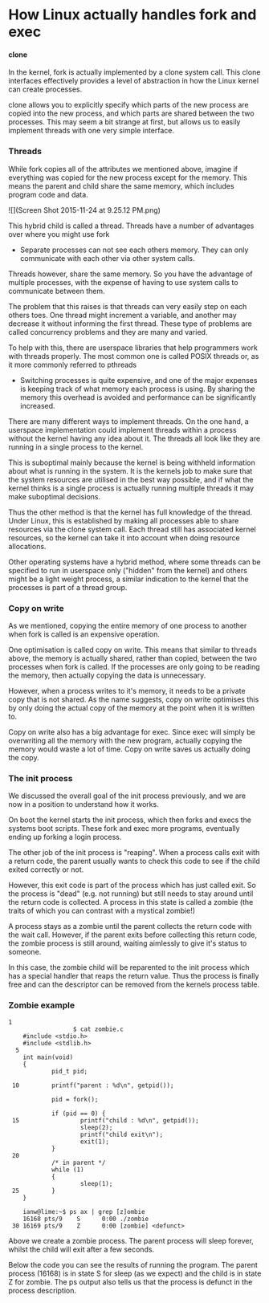 # How Linux actually handles fork and exec

#### clone

In the kernel, fork is actually implemented by a clone system call. This clone interfaces effectively provides a level of abstraction in how the Linux kernel can create processes.

clone allows you to explicitly specify which parts of the new process are copied into the new process, and which parts are shared between the two processes. This may seem a bit strange at first, but allows us to easily implement threads with one very simple interface.

### Threads

While fork copies all of the attributes we mentioned above, imagine if everything was copied for the new process except for the memory. This means the parent and child share the same memory, which includes program code and data.

![](Screen Shot 2015-11-24 at 9.25.12 PM.png)

This hybrid child is called a thread. Threads have a number of advantages over where you might use fork

* Separate processes can not see each others memory. They can only communicate with each other via other system calls.

 Threads however, share the same memory. So you have the advantage of multiple processes, with the expense of having to use system calls to communicate between them. 

 The problem that this raises is that threads can very easily step on each others toes. One thread might increment a variable, and another may decrease it without informing the first thread. These type of problems are called concurrency problems and they are many and varied.

 To help with this, there are userspace libraries that help programmers work with threads properly. The most common one is called POSIX threads or, as it more commonly referred to pthreads

* Switching processes is quite expensive, and one of the major expenses is keeping track of what memory each process is using. By sharing the memory this overhead is avoided and performance can be significantly increased.

There are many different ways to implement threads. On the one hand, a userspace implementation could implement threads within a process without the kernel having any idea about it. The threads all look like they are running in a single process to the kernel.

This is suboptimal mainly because the kernel is being withheld information about what is running in the system. It is the kernels job to make sure that the system resources are utilised in the best way possible, and if what the kernel thinks is a single process is actually running multiple threads it may make suboptimal decisions.

Thus the other method is that the kernel has full knowledge of the thread. Under Linux, this is established by making all processes able to share resources via the clone system call. Each thread still has associated kernel resources, so the kernel can take it into account when doing resource allocations.

Other operating systems have a hybrid method, where some threads can be specified to run in userspace only ("hidden" from the kernel) and others might be a light weight process, a similar indication to the kernel that the processes is part of a thread group.

### Copy on write

As we mentioned, copying the entire memory of one process to another when fork is called is an expensive operation.

One optimisation is called copy on write. This means that similar to threads above, the memory is actually shared, rather than copied, between the two processes when fork is called. If the processes are only going to be reading the memory, then actually copying the data is unnecessary.

However, when a process writes to it's memory, it needs to be a private copy that is not shared. As the name suggests, copy on write optimises this by only doing the actual copy of the memory at the point when it is written to.

Copy on write also has a big advantage for exec. Since exec will simply be overwriting all the memory with the new program, actually copying the memory would waste a lot of time. Copy on write saves us actually doing the copy.

### The init process

We discussed the overall goal of the init process previously, and we are now in a position to understand how it works.

On boot the kernel starts the init process, which then forks and execs the systems boot scripts. These fork and exec more programs, eventually ending up forking a login process.

The other job of the init process is "reaping". When a process calls exit with a return code, the parent usually wants to check this code to see if the child exited correctly or not.

However, this exit code is part of the process which has just called exit. So the process is "dead" (e.g. not running) but still needs to stay around until the return code is collected. A process in this state is called a zombie (the traits of which you can contrast with a mystical zombie!)

A process stays as a zombie until the parent collects the return code with the wait call. However, if the parent exits before collecting this return code, the zombie process is still around, waiting aimlessly to give it's status to someone.

In this case, the zombie child will be reparented to the init process which has a special handler that reaps the return value. Thus the process is finally free and can the descriptor can be removed from the kernels process table.

### Zombie example

```
1 
                  $ cat zombie.c
    #include <stdio.h>
    #include <stdlib.h>
  5 
    int main(void)
    {
            pid_t pid;
    
 10         printf("parent : %d\n", getpid());
    
            pid = fork();
    
            if (pid == 0) {
 15                 printf("child : %d\n", getpid());
                    sleep(2);
                    printf("child exit\n");
                    exit(1);
            }
 20 
            /* in parent */
            while (1)
            {
                    sleep(1);
 25         }
    }
    
    ianw@lime:~$ ps ax | grep [z]ombie
    16168 pts/9    S      0:00 ./zombie
 30 16169 pts/9    Z      0:00 [zombie] <defunct>
```

Above we create a zombie process. The parent process will sleep forever, whilst the child will exit after a few seconds.

Below the code you can see the results of running the program. The parent process (16168) is in state S for sleep (as we expect) and the child is in state Z for zombie. The ps output also tells us that the process is defunct in the process description.